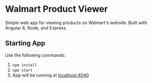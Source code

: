 # Walmart Product Viewer

Simple web app for viewing products on Walmart's website. Built with Angular 6, Node, and Express.

## Starting App
Use the following commands: 
1. `npm install`
2. `npm start`
3. App will be running at [localhost:4040](http://localhost:4040/)
